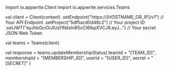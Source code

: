 import io.appwrite.Client
import io.appwrite.services.Teams

val client = Client(context)
    .setEndpoint("https://[HOSTNAME_OR_IP]/v1") // Your API Endpoint
    .setProject("5df5acd0d48c2") // Your project ID
    .setJWT("eyJhbGciOiJIUzI1NiIsInR5cCI6IkpXVCJ9.eyJ...") // Your secret JSON Web Token

val teams = Teams(client)

val response = teams.updateMembershipStatus(
    teamId = "[TEAM_ID]",
    membershipId = "[MEMBERSHIP_ID]",
    userId = "[USER_ID]",
    secret = "[SECRET]"
)
